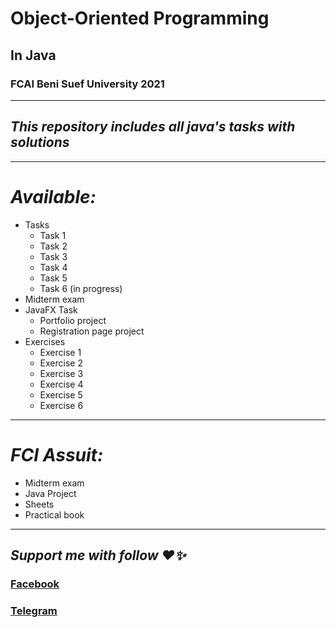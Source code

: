 # Object-Oriented Programming
## In Java
### FCAI Beni Suef University 2021
___
## *This repository includes all java's tasks with solutions*
___
# *Available:*
* Tasks
  * Task 1
  * Task 2
  * Task 3
  * Task 4
  * Task 5
  * Task 6 (in progress)
* Midterm exam
* JavaFX Task
  * Portfolio project
  * Registration page project
* Exercises
  * Exercise 1
  * Exercise 2
  * Exercise 3
  * Exercise 4
  * Exercise 5
  * Exercise 6
___
# *FCI Assuit:*
* Midterm exam
* Java Project
* Sheets
* Practical book
___
## *Support me with follow ❤️✨*
### [Facebook](https://www.facebook.com/AhmedKamel11188)
### [Telegram](https://t.me/AhmedKamel188)